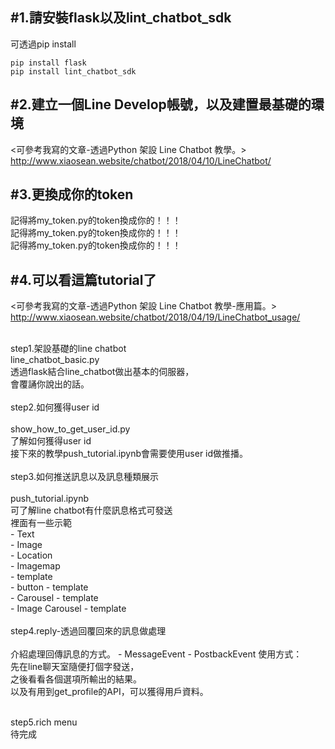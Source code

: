 #1.請安裝flask以及lint_chatbot_sdk<br>
---
可透過pip install<br>
~~~
pip install flask
pip install lint_chatbot_sdk
~~~

#2.建立一個Line Develop帳號，以及建置最基礎的環境<br>
---
<可參考我寫的文章-透過Python 架設 Line Chatbot 教學。><br>
http://www.xiaosean.website/chatbot/2018/04/10/LineChatbot/
<br>

#3.更換成你的token
---
記得將my_token.py的token換成你的！！！<br>
記得將my_token.py的token換成你的！！！<br>
記得將my_token.py的token換成你的！！！<br>

#4.可以看這篇tutorial了
---
<可參考我寫的文章-透過Python 架設 Line Chatbot 教學-應用篇。><br>
http://www.xiaosean.website/chatbot/2018/04/19/LineChatbot_usage/
<br>

<br>step1.架設基礎的line chatbot<br>
	<t>line_chatbot_basic.py<br>
	<t>透過flask結合line_chatbot做出基本的伺服器，<br>
	<t>會覆誦你說出的話。<br>
<br>step2.如何獲得user id<br>	
	<t>show_how_to_get_user_id.py<br>
	<t>了解如何獲得user id<br>
	<t>接下來的教學push_tutorial.ipynb會需要使用user id做推播。<br>
<br>step3.如何推送訊息以及訊息種類展示<br>	
	<t>push_tutorial.ipynb<br>
	<t>可了解line chatbot有什麼訊息格式可發送<br>
	<t>裡面有一些示範<br>
	<t>- Text<br>
	<t>- Image<br>
	<t>- Location<br>
	<t>- Imagemap<br>
	<t>- template<br>
		<t>- button - template<br>
		<t>- Carousel - template<br>
		<t>- Image Carousel - template<br>
<br>step4.reply-透過回覆回來的訊息做處理<br>	
	<t>介紹處理回傳訊息的方式。
		- MessageEvent
		- PostbackEvent
		<t>使用方式：<br>
		<t>先在line聊天室隨便打個字發送，<br>
		<t>之後看看各個選項所輸出的結果。<br>
		<t>以及有用到get_profile的API，可以獲得用戶資料。

<br>step5.rich menu<br>	
	<t>待完成
